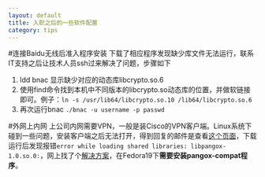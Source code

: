 ```yaml
---
layout: default
title: 入职之后的一些软件配置
category: tips
---
```

#连接Baidu无线后准入程序安装
下载了相应程序发现缺少库文件无法运行，联系IT支持之后让技术人员ssh过来解决了问题，步骤如下

1. ldd bnac 显示缺少对应的动态库libcrypto.so.6
2. 使用find命令找到本机中不同版本的libcrypto.so动态库的位置，并做软链接即可。例子：`ln -s /usr/lib64/libcrypto.so.10 /lib64/libcrypto.so.6`
3. 再次运行bnac `./bnac -u username -p passwd`

#外网上内网
上公司内网需要VPN，一般是装Cisco的VPN客户端。Linux系统下碰到一些问题，安装客户端之后无法打开，得到回复的邮件是查看[这个页面](http://wiki.babel.baidu.com/twiki/bin/view/Com/BPIT/%E7%99%BE%E5%BA%A6VPN%E7%B3%BB%E7%BB%9F)，下载运行后发现报错`error while loading shared libraries: libpangox-1.0.so.0:`，网上找了个[解决方案](http://note.ninehills.info/cisco-vpn-in-opensuse.html)，在Fedora19下**需要安装pangox-compat程序**。

